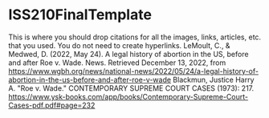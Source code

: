 # ISS210FinalTemplate
This is where you should drop citations for all the images, links, articles, etc. that you used. You do not need to create hyperlinks.
  LeMoult, C., &amp; Medwed, D. (2022, May 24). A legal history of abortion in the US, before and after Roe v. Wade. News. Retrieved December 13, 2022, from https://www.wgbh.org/news/national-news/2022/05/24/a-legal-history-of-abortion-in-the-us-before-and-after-roe-v-wade 
  Blackmun, Justice Harry A. "Roe v. Wade." CONTEMPORARY SUPREME COURT CASES (1973): 217. https://www.ysk-books.com/app/books/Contemporary-Supreme-Court-Cases-pdf.pdf#page=232  
